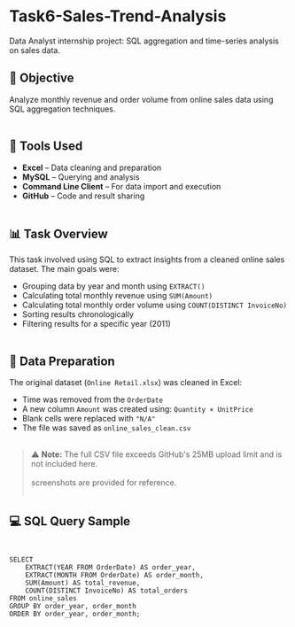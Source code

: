 # Task6-Sales-Trend-Analysis
Data Analyst internship project: SQL aggregation and time-series analysis on sales data.<br>

## 📌 Objective<br>
Analyze monthly revenue and order volume from online sales data using SQL aggregation techniques.<br><br>

## 🧰 Tools Used<br>
- **Excel** – Data cleaning and preparation<br>
- **MySQL** – Querying and analysis<br>
- **Command Line Client** – For data import and execution<br>
- **GitHub** – Code and result sharing<br><br>

## 📊 Task Overview<br>
This task involved using SQL to extract insights from a cleaned online sales dataset. The main goals were:<br>
- Grouping data by year and month using `EXTRACT()`<br>
- Calculating total monthly revenue using `SUM(Amount)`<br>
- Calculating total monthly order volume using `COUNT(DISTINCT InvoiceNo)`<br>
- Sorting results chronologically<br>
- Filtering results for a specific year (2011)<br><br>

## 🧼 Data Preparation<br>
The original dataset (`Online Retail.xlsx`) was cleaned in Excel:<br>
- Time was removed from the `OrderDate`<br>
- A new column `Amount` was created using: `Quantity × UnitPrice`<br>
- Blank cells were replaced with `"N/A"`<br>
- The file was saved as `online_sales_clean.csv`<br><br>

> ⚠️ **Note:** The full CSV file exceeds GitHub's 25MB upload limit and is not included here.<br>  
>  screenshots are provided for reference.<br><br>

## 💻 SQL Query Sample<br><br>

```sql<br>
SELECT
    EXTRACT(YEAR FROM OrderDate) AS order_year,
    EXTRACT(MONTH FROM OrderDate) AS order_month,
    SUM(Amount) AS total_revenue,
    COUNT(DISTINCT InvoiceNo) AS total_orders
FROM online_sales
GROUP BY order_year, order_month
ORDER BY order_year, order_month;
